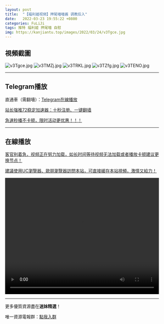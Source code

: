 ```yaml
---
layout: post
title:  "【福利姬视频】押尾喵喵酱 调教后入"
date:   2022-03-23 19:55:22 +0800
categories: FuLiJi
tags: 推特 福利姬 押尾喵 自慰
img: https://kanjiantu.top/images/2022/03/24/v3Tgce.jpg
---
```



## 視頻截圖

![v3Tgce.jpg](https://kanjiantu.top/images/2022/03/24/v3Tgce.jpg)
![v3TMZj.jpg](https://kanjiantu.top/images/2022/03/24/v3TMZj.jpg)
![v3TRKL.jpg](https://kanjiantu.top/images/2022/03/24/v3TRKL.jpg)
![v3TZfg.jpg](https://kanjiantu.top/images/2022/03/24/v3TZfg.jpg)
![v3TENO.jpg](https://kanjiantu.top/images/2022/03/24/v3TENO.jpg)

* * *
## Telegram播放

直通車（需翻墻）：[Telegram在線播放](https://t.me/mimeijingxuan/282)

<u>站长强推72稳定加速器：[十秒注册、一键翻墙](https://www.mimei.blog/skip/vpn.html) </u>


<u>急速秒播不卡顿，限时活动更优惠！！！</u>
* * *
## 在線播放
<u>客官别着急，视频正在努力加载，如长时间等待视频无法加载或者播放卡顿建议更换节点！</u>

<u>建議使用UC瀏覽器、歐朋瀏覽器訪問本站，可直接緩存本站視頻，激情又給力！</u>
<center><video src="https://cdn.publer.io/uploads/videos/623a0c44db27970e87321c6a/95a36453743b718a4c1f8a3dced98f86.mp4" width="100%" height="380px" controls="controls"></video></center>


* * *
更多優質資源盡在**迷妹精選**！

唯一資源電報群：[點我入群](https://t.me/mimeijingxuan)


